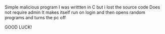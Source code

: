 Simple malicious program
I was writtten in C but i lost the source code
Does not require admin
It makes itself run on login and then opens random programs and turns the pc off

GOOD LUCK!
